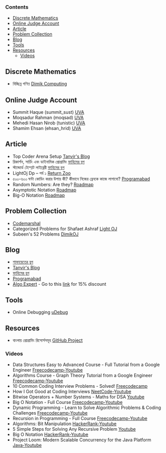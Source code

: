 ### Contents

- [Discrete Mathematics](#discrete-mathematics)
- [Online Judge Account](#online-judge-account)
- [Article](#article)
- [Problem Collection](#problem-collection)
- [Blog](#blog)
- [Tools](#tools)
- [Resources](#resources)
  - [Videos](#videos)

## Discrete Mathematics

* বিচ্ছিন্ন গণিত [Dimik Computing](https://dimikcomputing.com/course/discrete-mathematics-online-course/)

## Online Judge Account

* Summit Haque (summit_sust) [UVA](https://uhunt.onlinejudge.org/id/235651)
* Moqsadur Rahman (moqsad) [UVA](https://uhunt.onlinejudge.org/id/247059)
* Mehedi Hasan Nirob (tunistic) [UVA](https://uhunt.onlinejudge.org/id/243775)
* Shamim Ehsan (ehsan_hrid) [UVA](https://uhunt.onlinejudge.org/id/217328)

## Article

* Top Coder Arena Setup [Tanvir's Blog](https://tanvir002700.wordpress.com/2015/03/17/top-coder-arena-setup/)
* রিকার্শন, সার্চিং এবং ডাইনামিক প্রোগ্রামিং [ফাহিমের ব্লগ](https://sites.google.com/site/smilitude/recursion_and_dp)
* স্ট্যান্ডার্ড টেম্প্লেট লাইব্রেরী [ফাহিমের ব্লগ](https://sites.google.com/site/smilitude/stl)
* LightOj Dp – পর্ব ১ [Return Zoo](https://tinyurl.com/y4mgnjnq)
* ৫০০-৬০০ ঘন্টা কোডিং করার উপায় কী? কীভাবে নিজের ব্রেনকে কাজে লাগাবো? [Programabad](https://programabad.com/questions/1447/-)
* Random Numbers: Are they? [Roadmap](https://roadmap.sh/guides/random-numbers)
* Asymptotic Notation [Roadmap](https://roadmap.sh/guides/asymptotic-notation)
* Big-O Notation [Roadmap](https://roadmap.sh/guides/big-o-notation)

## Problem Collection

* [Codemarshal](https://algo.codemarshal.org/problems)
* Categorized Problems for Shafaet Ashraf [Light OJ](http://lightoj.com/volume_problemcategory.php?user_id=1058)
* Subeen's 52 Problems [DimikOJ](https://dimikoj.com/problems)

## Blog

* [শাফায়েতের ব্লগ](http://www.shafaetsplanet.com/)
* [Tanvir's Blog](https://tanvir002700.wordpress.com/)
* [ফাহিমের ব্লগ](https://sites.google.com/site/smilitude/tutorials)
* [Programabad](https://programabad.com/)
* [Algo Expert](https://www.algoexpert.io/) - Go to this [link](http://www.algoexpert.io/gaurav) for 15% discount

## Tools
* Online Debugging [uDebug](https://www.udebug.com/input)

## Resources
* বাংলায় প্রোগ্রামিং রিসোর্সসমূহ [GitHub Project](https://github.com/me-shaon/bangla-programming-resources)

### Videos
- Data Structures Easy to Advanced Course - Full Tutorial from a Google Engineer [Freecodecamp-Youtube](https://youtu.be/RBSGKlAvoiM?si=e8mBCV5mIweb9o73)
- Algorithms Course - Graph Theory Tutorial from a Google Engineer [Freecodecamp-Youtube](https://youtu.be/09_LlHjoEiY?si=8QYPhD70ltpaMSLi)
- 10 Common Coding Interview Problems - Solved! [Freecodecamp](https://youtu.be/Peq4GCPNC5c?si=6xIelh9DyEy62WDQ)
- How I Got Good at Coding Interviews [NeetCode-Youtube](https://youtu.be/SVvr3ZjtjI8?si=O0Y-3Zm8ae3NxqG0)
- Bitwise Operators + Number Systems - Maths for DSA [Youtube](https://youtu.be/fzip9Aml6og?si=ybohvSHb8H_GnH3Q)
- Big O Notation - Full Course [Freecodecamp-Youtube](https://youtu.be/Mo4vesaut8g?si=HRXeQrpxNbrcq98n)
- Dynamic Programming - Learn to Solve Algorithmic Problems & Coding Challenges [Freecodecamp-Youtube](https://youtu.be/oBt53YbR9Kk?si=kgTLRkMlzLM11Olh)
- Recursion in Programming - Full Course [Freecodecamp-Youtube](https://youtu.be/IJDJ0kBx2LM?si=cOFxhKz5ZNHfzIdU)
- Algorithms: Bit Manipulation [HackerRank-Youtube](https://youtu.be/NLKQEOgBAnw?si=HdZ-oQCH68pjoLkr)
- 5 Simple Steps for Solving Any Recursive Problem [Youtube](https://youtu.be/ngCos392W4w?si=KTrcly-WVRdLgSku)
- Big O Notation [HackerRank-Youtube](https://youtu.be/v4cd1O4zkGw?si=fBTS2E1-q9FgJEUC)
- Project Loom: Modern Scalable Concurrency for the Java Platform [Java-Youtube](https://youtu.be/fOEPEXTpbJA?si=wIGp88dr3gFeYC21)